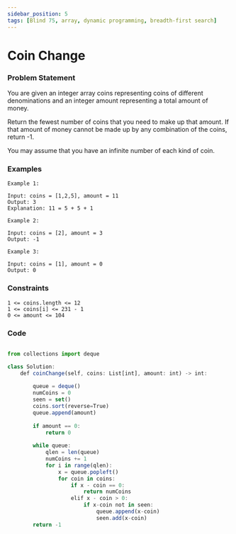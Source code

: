 ```yaml
---
sidebar_position: 5
tags: [Blind 75, array, dynamic programming, breadth-first search]
---
```


# Coin Change

### Problem Statement

You are given an integer array coins representing coins of different denominations and an integer amount representing a total amount of money.

Return the fewest number of coins that you need to make up that amount. If that amount of money cannot be made up by any combination of the coins, return -1.

You may assume that you have an infinite number of each kind of coin.

### Examples

```
Example 1:

Input: coins = [1,2,5], amount = 11
Output: 3
Explanation: 11 = 5 + 5 + 1

Example 2:

Input: coins = [2], amount = 3
Output: -1

Example 3:

Input: coins = [1], amount = 0
Output: 0
```

### Constraints

```
1 <= coins.length <= 12
1 <= coins[i] <= 231 - 1
0 <= amount <= 104
```

### Code

```jsx title="Python3 Code"

from collections import deque

class Solution:
    def coinChange(self, coins: List[int], amount: int) -> int:
        
        queue = deque()
        numCoins = 0
        seen = set()
        coins.sort(reverse=True)
        queue.append(amount)
        
        if amount == 0:
            return 0
        
        while queue:
            qlen = len(queue)
            numCoins += 1
            for i in range(qlen):
                x = queue.popleft()
                for coin in coins:
                    if x - coin == 0:
                        return numCoins
                    elif x - coin > 0:
                        if x-coin not in seen:
                            queue.append(x-coin)
                            seen.add(x-coin)
        return -1
            

```
